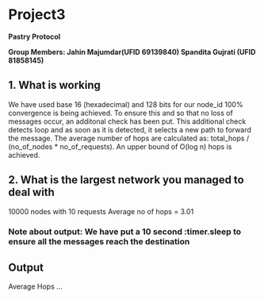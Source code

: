 # Project3

**Pastry Protocol**

**Group Members: 
Jahin Majumdar(UFID 69139840)
Spandita Gujrati (UFID 81858145)**

## 1. What is working
We have used base 16 (hexadecimal) and 128 bits for our node_id
100% convergence is being achieved. To ensure this and so that no loss of messages occur, an additonal check has been put. This additional check detects loop and as soon as it is detected, it selects a new path to forward the message. 
The average number of hops are calculated as: total_hops / (no_of_nodes * no_of_requests). An upper bound of O(log n) hops is achieved.

## 2. What is the largest network you managed to deal with
10000 nodes with 10 requests
Average no of hops = 3.01

### Note about output: We have put a 10 second :timer.sleep to ensure all the messages reach the destination

## Output
Average Hops
...